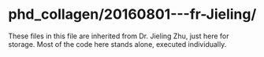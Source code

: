 # phd_collagen/20160801---fr-Jieling/

These files in this file are inherited from Dr. Jieling Zhu, just here for storage.
Most of the code here stands alone, executed individually.
